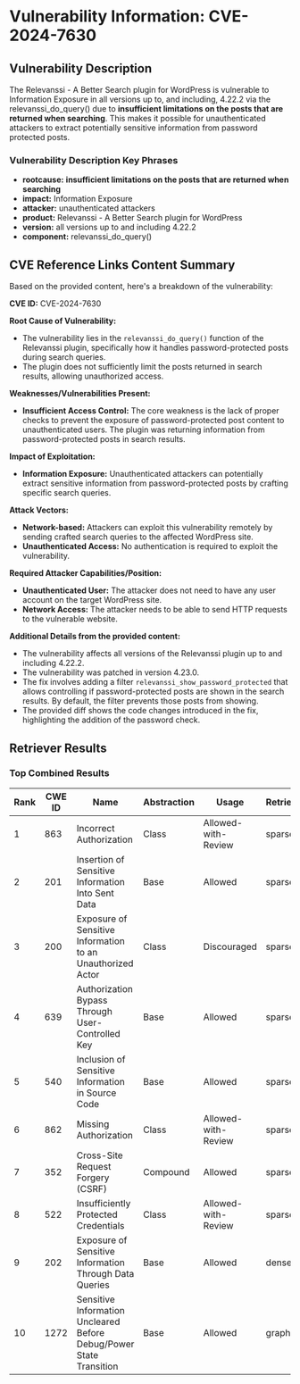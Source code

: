 # Vulnerability Information: CVE-2024-7630

## Vulnerability Description
The Relevanssi - A Better Search plugin for WordPress is vulnerable to Information Exposure in all versions up to, and including, 4.22.2 via the relevanssi_do_query() due to **insufficient limitations on the posts that are returned when searching**. This makes it possible for unauthenticated attackers to extract potentially sensitive information from password protected posts.

### Vulnerability Description Key Phrases
- **rootcause:** **insufficient limitations on the posts that are returned when searching**
- **impact:** Information Exposure
- **attacker:** unauthenticated attackers
- **product:** Relevanssi - A Better Search plugin for WordPress
- **version:** all versions up to and including 4.22.2
- **component:** relevanssi_do_query()

## CVE Reference Links Content Summary
Based on the provided content, here's a breakdown of the vulnerability:

**CVE ID:** CVE-2024-7630

**Root Cause of Vulnerability:**
- The vulnerability lies in the `relevanssi_do_query()` function of the Relevanssi plugin, specifically how it handles password-protected posts during search queries.
- The plugin does not sufficiently limit the posts returned in search results, allowing unauthorized access.

**Weaknesses/Vulnerabilities Present:**
- **Insufficient Access Control:** The core weakness is the lack of proper checks to prevent the exposure of password-protected post content to unauthenticated users. The plugin was returning information from password-protected posts in search results.

**Impact of Exploitation:**
- **Information Exposure:** Unauthenticated attackers can potentially extract sensitive information from password-protected posts by crafting specific search queries.

**Attack Vectors:**
- **Network-based:** Attackers can exploit this vulnerability remotely by sending crafted search queries to the affected WordPress site.
- **Unauthenticated Access:** No authentication is required to exploit the vulnerability.

**Required Attacker Capabilities/Position:**
- **Unauthenticated User:** The attacker does not need to have any user account on the target WordPress site.
- **Network Access:** The attacker needs to be able to send HTTP requests to the vulnerable website.

**Additional Details from the provided content:**

- The vulnerability affects all versions of the Relevanssi plugin up to and including 4.22.2.
- The vulnerability was patched in version 4.23.0.
- The fix involves adding a filter `relevanssi_show_password_protected` that allows controlling if password-protected posts are shown in the search results. By default, the filter prevents those posts from showing.
- The provided diff shows the code changes introduced in the fix, highlighting the addition of the password check.

## Retriever Results

### Top Combined Results

| Rank | CWE ID | Name | Abstraction | Usage  | Retrievers | Individual Scores |
|------|--------|------|-------------|-------|------------|-------------------|
| 1 | 863 | Incorrect Authorization | Class | Allowed-with-Review | sparse | 0.396 |
| 2 | 201 | Insertion of Sensitive Information Into Sent Data | Base | Allowed | sparse | 0.388 |
| 3 | 200 | Exposure of Sensitive Information to an Unauthorized Actor | Class | Discouraged | sparse | 0.371 |
| 4 | 639 | Authorization Bypass Through User-Controlled Key | Base | Allowed | sparse | 0.368 |
| 5 | 540 | Inclusion of Sensitive Information in Source Code | Base | Allowed | sparse | 0.368 |
| 6 | 862 | Missing Authorization | Class | Allowed-with-Review | sparse | 0.365 |
| 7 | 352 | Cross-Site Request Forgery (CSRF) | Compound | Allowed | sparse | 0.361 |
| 8 | 522 | Insufficiently Protected Credentials | Class | Allowed-with-Review | sparse | 0.360 |
| 9 | 202 | Exposure of Sensitive Information Through Data Queries | Base | Allowed | dense | 0.549 |
| 10 | 1272 | Sensitive Information Uncleared Before Debug/Power State Transition | Base | Allowed | graph | 0.002 |

